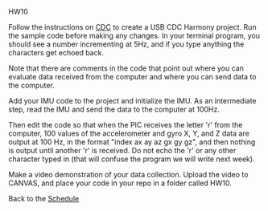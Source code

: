 HW10  

Follow the instructions on [CDC](https://github.com/ndm736/ME433_2019/wiki/CDC) to create a USB CDC Harmony project. Run the sample code before making any changes. In your terminal program, you should see a number incrementing at 5Hz, and if you type anything the characters get echoed back.     

Note that there are comments in the code that point out where you can evaluate data received from the computer and where you can send data to the computer.   

Add your IMU code to the project and initialize the IMU. As an intermediate step, read the IMU and send the data to the computer at 100Hz.  

Then edit the code so that when the PIC receives the letter 'r' from the computer, 100 values of the accelerometer and gyro X, Y, and Z data are output at 100 Hz, in the format "index ax ay az gx gy gz", and then nothing is output until another 'r' is received. Do not echo the 'r' or any other character typed in (that will confuse the program we will write next week).    

Make a video demonstration of your data collection. Upload the video to CANVAS, and place your code in your repo in a folder called HW10.   


Back to the [Schedule](https://github.com/ndm736/ME433_2019/wiki/Schedule)  